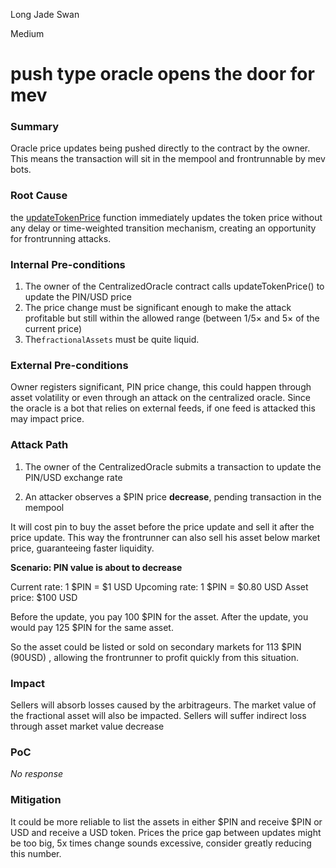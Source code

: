 Long Jade Swan

Medium

# push type oracle opens the door for mev

### Summary

Oracle price updates being pushed directly to the contract by the owner. This means the transaction will sit in the mempool and frontrunnable by mev bots.

### Root Cause

the [updateTokenPrice](https://github.com/sherlock-audit/2025-03-pinlink-rwa-tokenized-depin-marketplace/blob/main/marketplace-contracts/src/oracles/CentralizedOracle.sol#L52-L53) function immediately updates the token price without any delay or time-weighted transition mechanism, creating an opportunity for frontrunning attacks.

### Internal Pre-conditions

1. The owner of the CentralizedOracle contract calls updateTokenPrice() to update the PIN/USD price
2. The price change must be significant enough to make the attack profitable but still within the allowed range (between 1/5× and 5× of the current price)
3. The`fractionalAssets`  must be quite liquid.

### External Pre-conditions

Owner registers significant, PIN price change, this could happen through asset volatility or even through an attack on the centralized oracle. Since the oracle is a bot that relies on external feeds, if one feed is attacked this may impact price.

### Attack Path

1. The owner of the CentralizedOracle submits a transaction to update the PIN/USD exchange rate

2. An attacker observes a $PIN price **decrease**, pending transaction in the mempool

It will cost pin to buy the asset before the price update and sell it after the price update. This way the frontrunner can also sell his asset below market price, guaranteeing faster liquidity.

**Scenario: PIN value is about to decrease**

Current rate: 1 $PIN = $1 USD
Upcoming rate: 1 $PIN = $0.80 USD
Asset price: $100 USD

Before the update, you pay 100 $PIN for the asset.
After the update, you would pay 125 $PIN for the same asset.

So the asset could be listed or sold on secondary markets for 113 $PIN (90USD) , allowing the frontrunner to profit quickly from this situation.  


### Impact

Sellers will absorb losses caused by the arbitrageurs. The market value of the fractional asset will also be impacted.
Sellers will suffer indirect loss through asset market value decrease 

### PoC

_No response_

### Mitigation

It could be more reliable to list the assets in either $PIN and receive $PIN or USD and receive a USD token.
Prices the price gap between updates might be too big, 5x times change sounds excessive, consider greatly reducing  this number.

